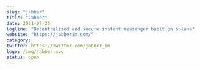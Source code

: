 ```yaml
---
slug: "jabber"
title: "Jabber"
date: 2021-07-25
logline: "Decentralized and secure instant messenger built on solana"
website: "https://jabberim.com/"
category:
twitter: https://twitter.com/jabber_im
logo: /img/jabber.svg
status: open
---
```

